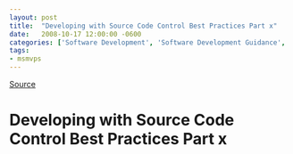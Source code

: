 ```yaml
---
layout: post
title:  "Developing with Source Code Control Best Practices Part x"
date:   2008-10-17 12:00:00 -0600
categories: ['Software Development', 'Software Development Guidance', 'Visual Studio 2010 Best Practices']
tags:
- msmvps
---
```

[Source](http://blogs.msmvps.com/peterritchie/2008/10/18/developing-with-source-code-control-best-practices-part-x/ "Permalink to Developing with Source Code Control Best Practices Part x")

# Developing with Source Code Control Best Practices Part x


